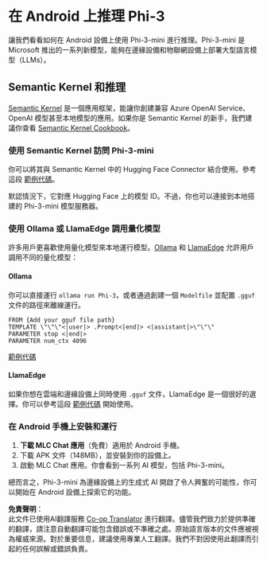 <!--
CO_OP_TRANSLATOR_METADATA:
{
  "original_hash": "b909b4ac6465d33e81adb17df38deef3",
  "translation_date": "2025-04-04T17:44:20+00:00",
  "source_file": "md\\01.Introduction\\03\\Android_Inference.md",
  "language_code": "hk"
}
-->
# **在 Android 上推理 Phi-3**

讓我們看看如何在 Android 設備上使用 Phi-3-mini 進行推理。Phi-3-mini 是 Microsoft 推出的一系列新模型，能夠在邊緣設備和物聯網設備上部署大型語言模型（LLMs）。

## Semantic Kernel 和推理

[Semantic Kernel](https://github.com/microsoft/semantic-kernel) 是一個應用框架，能讓你創建兼容 Azure OpenAI Service、OpenAI 模型甚至本地模型的應用。如果你是 Semantic Kernel 的新手，我們建議你查看 [Semantic Kernel Cookbook](https://github.com/microsoft/SemanticKernelCookBook?WT.mc_id=aiml-138114-kinfeylo)。

### 使用 Semantic Kernel 訪問 Phi-3-mini

你可以將其與 Semantic Kernel 中的 Hugging Face Connector 結合使用。參考這段 [範例代碼](https://github.com/Azure-Samples/Phi-3MiniSamples/tree/main/semantickernel?WT.mc_id=aiml-138114-kinfeylo)。

默認情況下，它對應 Hugging Face 上的模型 ID。不過，你也可以連接到本地搭建的 Phi-3-mini 模型服務器。

### 使用 Ollama 或 LlamaEdge 調用量化模型

許多用戶更喜歡使用量化模型來本地運行模型。[Ollama](https://ollama.com/) 和 [LlamaEdge](https://llamaedge.com) 允許用戶調用不同的量化模型：

#### Ollama

你可以直接運行 `ollama run Phi-3`，或者通過創建一個 `Modelfile` 並配置 `.gguf` 文件的路徑來離線運行。

```gguf
FROM {Add your gguf file path}
TEMPLATE \"\"\"<|user|> .Prompt<|end|> <|assistant|>\"\"\"
PARAMETER stop <|end|>
PARAMETER num_ctx 4096
```

[範例代碼](https://github.com/Azure-Samples/Phi-3MiniSamples/tree/main/ollama?WT.mc_id=aiml-138114-kinfeylo)

#### LlamaEdge

如果你想在雲端和邊緣設備上同時使用 `.gguf` 文件，LlamaEdge 是一個很好的選擇。你可以參考這段 [範例代碼](https://github.com/Azure-Samples/Phi-3MiniSamples/tree/main/wasm?WT.mc_id=aiml-138114-kinfeylo) 開始使用。

### 在 Android 手機上安裝和運行

1. **下載 MLC Chat 應用**（免費）適用於 Android 手機。
2. 下載 APK 文件（148MB），並安裝到你的設備上。
3. 啟動 MLC Chat 應用。你會看到一系列 AI 模型，包括 Phi-3-mini。

總而言之，Phi-3-mini 為邊緣設備上的生成式 AI 開啟了令人興奮的可能性，你可以開始在 Android 設備上探索它的功能。

**免責聲明**：  
此文件已使用AI翻譯服務 [Co-op Translator](https://github.com/Azure/co-op-translator) 進行翻譯。儘管我們致力於提供準確的翻譯，請注意自動翻譯可能包含錯誤或不準確之處。原始語言版本的文件應被視為權威來源。對於重要信息，建議使用專業人工翻譯。我們不對因使用此翻譯而引起的任何誤解或錯誤負責。